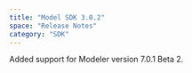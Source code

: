 ```yaml
---
title: "Model SDK 3.0.2"
space: "Release Notes"
category: "SDK"
---
```


Added support for Modeler version 7.0.1 Beta 2.
